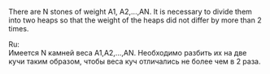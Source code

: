 There are N stones of weight A1, A2,...,AN. It is necessary to divide them into two heaps so that the weight of the heaps did not differ by more than 2 times.

Ru:  
Имеется N камней веса А1,А2,...,АN. Необходимо разбить их на две кучи таким образом, чтобы веса куч отличались не более чем в 2 раза.

